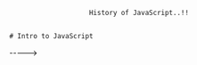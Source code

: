                         History of JavaScript..!!

                        
    # Intro to JavaScript 
----->